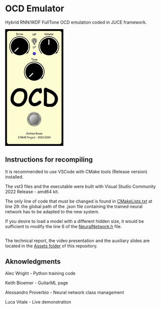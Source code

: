 # OCD Emulator

Hybrid RNN/WDF FullTone OCD emulation coded in JUCE framework.

![GUI](/Assets/Images/OCD_GUI_small.jpg)

## Instructions for recompiling

It is recommended to use VSCode with CMake tools (Release version) installed.

The vst3 files and the executable were built with Visual Studio Community 2022 Release - amd64 kit.

The only line of code that must be changed is found in [CMakeLists.txt](/PluginCode/CMakeLists.txt) at line 29: the global path of the .json file containing the trained neural network has to be adapted to the new system.

If you desire to load a model with a different hidden size, it would be sufficient to modify the line 6 of the [NeuralNetwork.h](/PluginCode/src/Processing/NeuralNetwork.h) file.

##

The technical report, the video presentation and the auxiliary slides are located in the [Assets folder](/Assets) of this repository.

## Aknowledgments

Alec Wright - Python training code

Keith Bloemer - GuitarML page

Alessandro Proverbio - Neural network class management

Luca Vitale - Live demonstration
